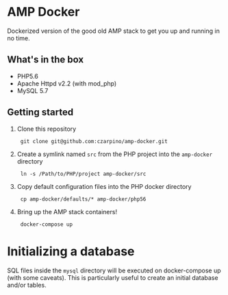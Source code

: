 # AMP Docker

Dockerized version of the good old AMP stack to get you up and running in no time.

## What's in the box

- PHP5.6
- Apache Httpd v2.2 (with mod_php)
- MySQL 5.7

## Getting started

1. Clone this repository

        git clone git@github.com:czarpino/amp-docker.git
        
2. Create a symlink named `src` from the PHP project into the `amp-docker` directory

        ln -s /Path/to/PHP/project amp-docker/src

3. Copy default configuration files into the PHP docker directory

        cp amp-docker/defaults/* amp-docker/php56
        
4. Bring up the AMP stack containers!

        docker-compose up

# Initializing a database

SQL files inside the `mysql` directory will be executed on docker-compose up (with some caveats). This is particularly useful to create an initial database and/or tables.
